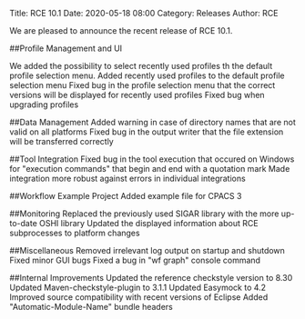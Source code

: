 Title: RCE 10.1
Date: 2020-05-18 08:00
Category: Releases
Author: RCE

We are pleased to announce the recent release of RCE 10.1.

##Profile Management and UI

We added the possibility to select recently used profiles th the default profile selection menu.
Added recently used profiles to the default profile selection menu
Fixed bug in the profile selection menu that the correct versions will be displayed for recently used profiles
Fixed bug when upgrading profiles

##Data Management
Added warning in case of directory names that are not valid on all platforms
Fixed bug in the output writer that the file extension will be transferred correctly

##Tool Integration
Fixed bug in the tool execution that occured on Windows for "execution commands" that begin and end with a quotation mark
Made integration more robust against errors in individual integrations

##Workflow Example Project
Added example file for CPACS 3

##Monitoring
Replaced the previously used SIGAR library with the more up-to-date OSHI library
Updated the displayed information about RCE subprocesses to platform changes
		
##Miscellaneous
Removed irrelevant log output on startup and shutdown
Fixed minor GUI bugs
Fixed a bug in "wf graph" console command
		
##Internal Improvements
Updated the reference checkstyle version to 8.30
Updated Maven-checkstyle-plugin to 3.1.1
Updated Easymock to 4.2
Improved source compatibility with recent versions of Eclipse
Added "Automatic-Module-Name" bundle headers
